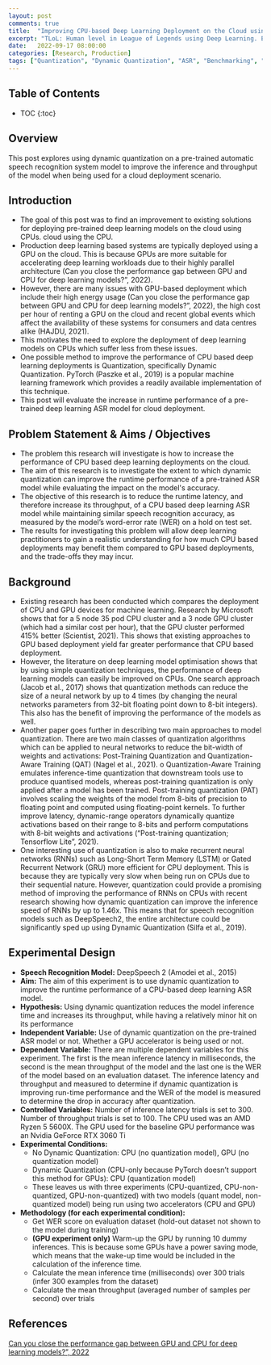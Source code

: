 ```yaml
---
layout: post
comments: true
title:  "Improving CPU-based Deep Learning Deployment on the Cloud using Dynamic Quantization"
excerpt: "TLoL: Human level in League of Legends using Deep Learning. Existing solutions, problem analysis, initial ideas, data exploration, visualisation, intuition and possible solutions."
date:   2022-09-17 08:00:00
categories: [Research, Production]
tags: ["Quantization", "Dynamic Quantization", "ASR", "Benchmarking", "Cloud Deployment", "CPU"]
---
```


## Table of Contents

* TOC
{:toc}

## Overview

This post explores using dynamic quantization on a pre-trained automatic speech recognition
system model to improve the inference and throughput of the model when being used for
a cloud deployment scenario.

## Introduction

- The goal of this post was to find an improvement to existing solutions for deploying
pre-trained deep learning models on the cloud using CPUs.
cloud using the CPU.
- Production deep learning based systems are typically deployed 
using a GPU on the cloud. This is because GPUs are more suitable 
for accelerating deep learning workloads due to their highly 
parallel architecture (Can you close the performance gap 
between GPU and CPU for deep learning models?”, 2022).
- However, there are many issues with GPU-based deployment 
which include their high energy usage (Can you close the 
performance gap between GPU and CPU for deep learning 
models?”, 2022), the high cost per hour of renting a GPU on the 
cloud and recent global events which affect the availability of 
these systems for consumers and data centres alike (HAJDU, 
2021).
- This motivates the need to explore the deployment of deep 
learning models on CPUs which suffer less from these issues.
- One possible method to improve the performance of CPU based 
deep learning deployments is Quantization, specifically Dynamic 
Quantization. PyTorch (Paszke et al., 2019) is a popular machine 
learning framework which provides a readily available 
implementation of this technique.
- This post will evaluate the increase in runtime performance of a 
pre-trained deep learning ASR model for cloud deployment.

## Problem Statement & Aims / Objectives

- The problem this research will investigate is how to increase the 
performance of CPU based deep learning deployments on the 
cloud.
- The aim of this research is to investigate the extent to which 
dynamic quantization can improve the runtime performance of a 
pre-trained ASR model while evaluating the impact on the 
model's accuracy.
- The objective of this research is to reduce the runtime latency, 
and therefore increase its throughput, of a CPU based deep 
learning ASR model while maintaining similar speech recognition 
accuracy, as measured by the model’s word-error rate (WER) on a 
hold on test set.
- The results for investigating this problem will allow deep learning 
practitioners to gain a realistic understanding for how much CPU 
based deployments may benefit them compared to GPU based 
deployments, and the trade-offs they may incur.

## Background

- Existing research has been conducted which compares the deployment of CPU and 
GPU devices for machine learning. Research by Microsoft shows that for a 5 node 35 
pod CPU cluster and a 3 node GPU cluster (which had a similar cost per hour), that 
the GPU cluster performed 415% better (Scientist, 2021). This shows that existing 
approaches to GPU based deployment yield far greater performance that CPU based 
deployment.
- However, the literature on deep learning model optimisation shows that by using 
simple quantization techniques, the performance of deep learning models can easily 
be improved on CPUs. One search approach (Jacob et al., 2017) shows that 
quantization methods can reduce the size of a neural network by up to 4 times (by 
changing the neural networks parameters from 32-bit floating point down to 8-bit 
integers). This also has the benefit of improving the performance of the models as 
well.
- Another paper goes further in describing two main approaches to model 
quantization. There are two main classes of quantization algorithms which can be 
applied to neural networks to reduce the bit-width of weights and activations: Post-Training Quantization and Quantization-Aware Training (QAT) (Nagel et al., 2021).
o Quantization-Aware Training emulates inference-time quantization that downstream 
tools use to produce quantised models, whereas post-training quantization is only 
applied after a model has been trained. Post-training quantization (PAT) involves 
scaling the weights of the model from 8-bits of precision to floating point and 
computed using floating-point kernels. To further improve latency, dynamic-range 
operators dynamically quantize activations based on their range to 8-bits and 
perform computations with 8-bit weights and activations (“Post-training 
quantization; Tensorflow Lite”, 2021).
- One interesting use of quantization is also to make recurrent neural networks 
(RNNs) such as Long-Short Term Memory (LSTM) or Gated Recurrent Network (GRU) 
more efficient for CPU deployment. This is because they are typically very slow when 
being run on CPUs due to their sequential nature. However, quantization could 
provide a promising method of improving the performance of RNNs on CPUs with 
recent research showing how dynamic quantization can improve the inference 
speed of RNNs by up to 1.46x. This means that for speech recognition models such 
as DeepSpeech2, the entire architecture could be significantly sped up using 
Dynamic Quantization (Silfa et al., 2019).

## Experimental Design

- **Speech Recognition Model:** DeepSpeech 2 (Amodei et al., 2015)
- **Aim:** The aim of this experiment is to use dynamic quantization to improve the 
runtime performance of a CPU-based deep learning ASR model.
- **Hypothesis:** Using dynamic quantization reduces the model inference time and 
increases its throughput, while having a relatively minor hit on its performance
- **Independent Variable:** Use of dynamic quantization on the pre-trained ASR model or 
not. Whether a GPU accelerator is being used or not.
- **Dependent Variable:** There are multiple dependent variables for this experiment. 
The first is the mean inference latency in milliseconds, the second is the mean 
throughput of the model and the last one is the WER of the model based on an 
evaluation dataset. The inference latency and throughput and measured to 
determine if dynamic quantization is improving run-time performance and the WER 
of the model is measured to determine the drop in accuracy after quantization.
- **Controlled Variables:** Number of inference latency trials is set to 300. Number of 
throughput trials is set to 100. The CPU used was an AMD Ryzen 5 5600X. The GPU 
used for the baseline GPU performance was an Nvidia GeForce RTX 3060 Ti
- **Experimental Conditions:**
  - No Dynamic Quantization: CPU (no quantization model), GPU (no 
quantization model)
  - Dynamic Quantization (CPU-only because PyTorch doesn’t support 
this method for GPUs): CPU (quantization model)
  - These leaves us with three experiments (CPU-quantized, CPU-non-quantized, GPU-non-quantized) with two models (quant model, non-quantized model) being run using two accelerators (CPU and GPU)
- **Methodology (for each experimental condition):**
  - Get WER score on evaluation dataset (hold-out dataset not shown to 
the model during training)
  - **(GPU experiment only)** Warm-up the GPU by running 10 dummy 
inferences. This is because some GPUs have a power saving mode, 
which means that the wake-up time would be included in the 
calculation of the inference time.
  - Calculate the mean inference time (milliseconds) over 300 trials (infer 
300 examples from the dataset)
  - Calculate the mean throughput (averaged number of samples per 
second) over trials

## References

[Can you close the 
performance gap between GPU and CPU for deep learning 
models?”, 2022](https://deci.ai/blog/close-gap-cpu-performance-gpu-deep-learning-models/#:~:text=But%20using%20compilation%20and%20quantization,reduced%20to%202.8X%20difference.)